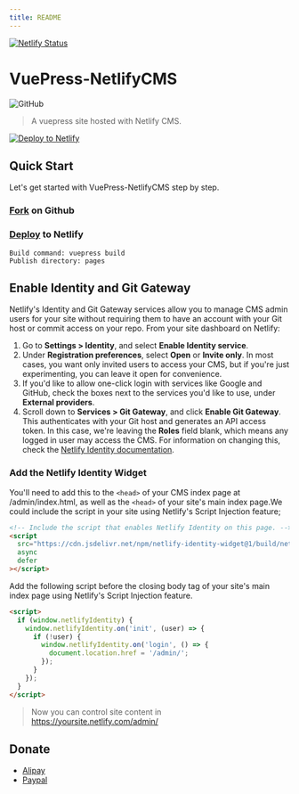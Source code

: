 ```yaml
---
title: README
---
```


[![Netlify Status](https://api.netlify.com/api/v1/badges/c7b7b995-41fe-42e6-9e66-2ff1d64c2e89/deploy-status)](https://app.netlify.com/sites/optimistic-austin-ab6988/deploys)

# VuePress-NetlifyCMS

![GitHub](https://img.shields.io/github/license/DemoMacro/VuePress-NetlifyCMS)

> A vuepress site hosted with Netlify CMS.

<!-- Markdown snippet -->

[![Deploy to Netlify](https://www.netlify.com/img/deploy/button.svg)](https://app.netlify.com/start/deploy?repository=https://github.com/DemoMacro/VuePress-NetlifyCMS/)

## Quick Start

Let's get started with VuePress-NetlifyCMS step by step.

### [Fork](https://github.com/DemoMacro/VuePress-NetlifyCMS/fork) on Github

### [Deploy](https://app.netlify.com/start/deploy?repository=https://github.com/afknapping/VuePress-NetlifyCMS) to Netlify

```
Build command: vuepress build
Publish directory: pages
```

## Enable Identity and Git Gateway

Netlify's Identity and Git Gateway services allow you to manage CMS admin users for your site without requiring them to have an account with your Git host or commit access on your repo. From your site dashboard on Netlify:

1. Go to **Settings > Identity**, and select **Enable Identity service**.
2. Under **Registration preferences**, select **Open** or **Invite only**. In most cases, you want only invited users to access your CMS, but if you're just experimenting, you can leave it open for convenience.
3. If you'd like to allow one-click login with services like Google and GitHub, check the boxes next to the services you'd like to use, under **External providers**.
4. Scroll down to **Services > Git Gateway**, and click **Enable Git Gateway**. This authenticates with your Git host and generates an API access token. In this case, we're leaving the **Roles** field blank, which means any logged in user may access the CMS. For information on changing this, check the [Netlify Identity documentation](https://www.netlify.com/docs/identity/).

### Add the Netlify Identity Widget

You'll need to add this to the `<head>` of your CMS index page at /admin/index.html, as well as the `<head>` of your site's main index page.We could include the script in your site using Netlify's Script Injection feature;

```html
<!-- Include the script that enables Netlify Identity on this page. -->
<script
  src="https://cdn.jsdelivr.net/npm/netlify-identity-widget@1/build/netlify-identity-widget.min.js"
  async
  defer
></script>
```

Add the following script before the closing body tag of your site's main index page using Netlify's Script Injection feature.

```html
<script>
  if (window.netlifyIdentity) {
    window.netlifyIdentity.on('init', (user) => {
      if (!user) {
        window.netlifyIdentity.on('login', () => {
          document.location.href = '/admin/';
        });
      }
    });
  }
</script>
```

> Now you can control site content in https://yoursite.netlify.com/admin/

## Donate

- [Alipay](https://qr.alipay.com/fkx06887yqy4k3q5kemidbc)
- [Paypal](https://www.paypal.me/DemoMacro)
